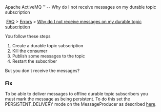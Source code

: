 Apache ActiveMQ ™ -- Why do I not receive messages on my durable topic subscription 

 [FAQ](/FAQ/index.md) > [Errors](../../FAQ/errors.md) > [Why do I not receive messages on my durable topic subscription](../../FAQ/Errors/why-do-i-not-receive-messages-on-my-durable-topic-subscription.md)


You follow these steps

1.  Create a durable topic subscription
2.  Kill the consumer
3.  Publish some messages to the topic
4.  Restart the subscriber

But you don't receive the messages?

### Fix

To be able to deliver messages to offline durable topic subscribers you must mark the message as being persistent. To do this set the PERSISTENT_DELIVERY mode on the MessageProducer as described [here](../../FAQ/JMS/how-do-i-make-messages-durable.md).

